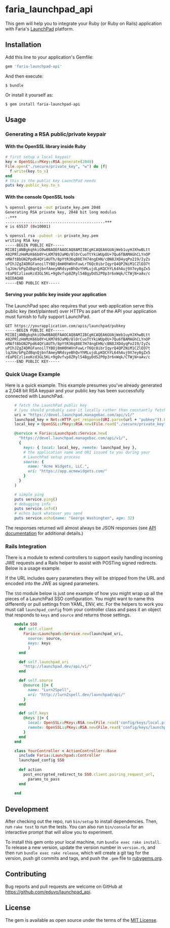 # faria_launchpad_api

This gem will help you to integrate your Ruby (or Ruby on Rails) application with Faria's [LaunchPad](https://dev.faria.co/launchpad/) platform.


## Installation

Add this line to your application's Gemfile:

```ruby
gem 'faria-launchpad-api'
```

And then execute:

    $ bundle

Or install it yourself as:

    $ gem install faria-launchpad-api


## Usage

### Generating a RSA public/private keypair

#### With the OpenSSL library inside Ruby

```ruby
# first setup a local keypair
key = OpenSSL::PKey::RSA.generate(2048)
File.open("./secure/private_key", "w") do |f|
  f.write(key.to_s)
end
# this is the public key LaunchPad needs
puts key.public_key.to_s
```

#### With the console OpenSSL tools

```bash
% openssl genrsa -out private_key.pem 2048
Generating RSA private key, 2048 bit long modulus
..+++
............................................+++
e is 65537 (0x10001)

% openssl rsa -pubout -in private_key.pem
writing RSA key
-----BEGIN PUBLIC KEY-----
MIIBIjANBgkqhkiG9w0BAQEFAAOCAQ8AMIIBCgKCAQEA6GUAjWeb1uyHJXhwBLtt
402PRlzHmMzK66b0Y+LKM789JaMO/8lOrCuoTtYkiWUpOU+7Qu6fBAMAGhCLYnOP
nMAftBbGN2Ppd64QYiAUTh/8pYtR36q88E7H74ngEHN/cBN8JXD4yqPo219/IyZs
uPIhJZgZ4DRGFanoilTYBOj8mH0hWVnFuwLrT6Qc0ibrIqyrQ4QP2NiM1CZlEO7t
lqJUm/bPgZdBqnQjbnfAmeyNRdsyeBhQvYhMLujdLpKQChYL64hAuj9X7ey8gZx5
rEaPECzlieoKcd3GL5KL+9g0vfvp8ZRyl54BgyDdS2P0p3r6xWqk/CTWjN+aAv/c
kQIDAQAB
-----END PUBLIC KEY-----
```


#### Serving your public key inside your application

The LaunchPad spec also requires that your web application serve this public key (text/plaintext) over HTTPs as part of the API your application must furnish to fully support LaunchPad.

    GET https://yourapplication.com/apis/launchpad/pubkey
    -----BEGIN PUBLIC KEY-----
    MIIBIjANBgkqhkiG9w0BAQEFAAOCAQ8AMIIBCgKCAQEA6GUAjWeb1uyHJXhwBLtt
    402PRlzHmMzK66b0Y+LKM789JaMO/8lOrCuoTtYkiWUpOU+7Qu6fBAMAGhCLYnOP
    nMAftBbGN2Ppd64QYiAUTh/8pYtR36q88E7H74ngEHN/cBN8JXD4yqPo219/IyZs
    uPIhJZgZ4DRGFanoilTYBOj8mH0hWVnFuwLrT6Qc0ibrIqyrQ4QP2NiM1CZlEO7t
    lqJUm/bPgZdBqnQjbnfAmeyNRdsyeBhQvYhMLujdLpKQChYL64hAuj9X7ey8gZx5
    rEaPECzlieoKcd3GL5KL+9g0vfvp8ZRyl54BgyDdS2P0p3r6xWqk/CTWjN+aAv/c
    -----END PUBLIC KEY-----

### Quick Usage Example

Here is a quick example. This example presumes you've already generated a 2,048 bit RSA keypair and your public key has been successfully connected with LaunchPad.


```ruby
    # fetch the LaunchPad public key 
    # (you should probably save it locally rather than constantly fetch it)
    uri = "https://devel.launchpad.managebac.com/api/v1/"
    launchpad_key = Net::HTTP.get_response(URI.parse(url + "pubkey")).body
    local_key = OpenSSL::PKey::RSA.new(File.read("./secure/private_key"))

    @service = Faria::Launchpad::Service.new(
      "https://devel.launchpad.managebac.com/api/v1/",
      {
        keys: { local: local_key, remote: launchpad_key },
        # the application name and URI issued to you during your 
        # LaunchPad setup process
        source: {
          name: "Acme Widgets, LLC.",
          uri: "https://app.acmewidgets.com/"
        }
      }
    )

    # simple ping
    puts service.ping()
    # debugging info
    puts service.info()
    # echos back whatever you send
    puts service.echo(name: "George Washington", age: 32)
```

The responses returned will almost always be JSON responses (see [API documentation](https://dev.faria.co/launchpad/) for additional details.)

### Rails Integration

There is a module to extend controllers to support easily handling incoming JWE requests and a Rails helper to assist with POSTing signed redirects.   Below is a usage example.

If the URL includes query parameters they will be stripped from the URL and encoded into the JWE as signed parameters.

The `SSO` module below is just one example of how you might wrap up all the pieces of a LaunchPad SSO configuration.  You might want to name this differently or pull settings from YAML, ENV, etc.  For the helpers to work you must call `launchpad_config` from your controller class and pass it an object that responds to `keys` and `source` and returns those settings.

```ruby
    module SSO
      def self.client
        Faria::Launchpad::Service.new(launchpad_uri,
          source: source,
          keys: keys
          )
      end

      def self.launchpad_uri
        "http://launchpad.dev/api/v1/"
      end

      def self.source
        @source ||= {
          name: "Lurn2Spell",
          uri: "http://lurn2spell.dev/launchpad/api/"
        }
      end

      def self.keys
        @keys ||= {
          local: OpenSSL::PKey::RSA.new(File.read('config/keys/local.priv')),
          remote: OpenSSL::PKey::RSA.new(File.read('config/keys/launchpad.pub'))
        }
      end
    end

    class YourController < ActionController::Base
      include Faria::Launchpad::Controller
      launchpad_config SSO
      
      def action
        post_encrypted_redirect_to SSO.client.pairing_request_url, 
          params_to_pass
      end
      
    end
```


## Development

After checking out the repo, run `bin/setup` to install dependencies. Then, run `rake test` to run the tests. You can also run `bin/console` for an interactive prompt that will allow you to experiment.

To install this gem onto your local machine, run `bundle exec rake install`. To release a new version, update the version number in `version.rb`, and then run `bundle exec rake release`, which will create a git tag for the version, push git commits and tags, and push the `.gem` file to [rubygems.org](https://rubygems.org).


## Contributing

Bug reports and pull requests are welcome on GitHub at https://github.com/eduvo/launchpad_api.


## License

The gem is available as open source under the terms of the [MIT License](http://opensource.org/licenses/MIT).

